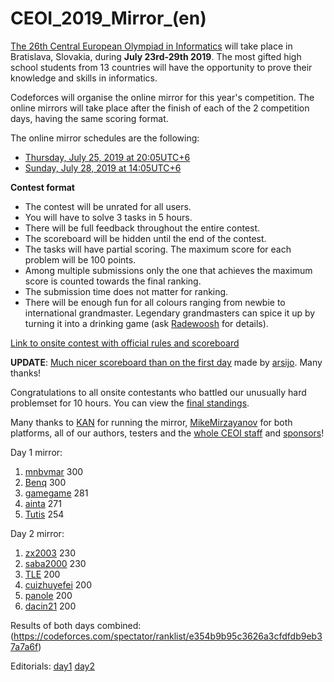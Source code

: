# CEOI_2019_Mirror_(en)

[The 26th Central European Olympiad in Informatics](https://codeforces.com/https://ceoi.sk/) will take place in Bratislava, Slovakia, during **July 23rd-29th 2019**. The most gifted high school students from 13 countries will have the opportunity to prove their knowledge and skills in informatics.

Codeforces will organise the online mirror for this year's competition. The online mirrors will take place after the finish of each of the 2 competition days, having the same scoring format.

The online mirror schedules are the following:

 * [Thursday, July 25, 2019 at 20:05UTC+6](https://codeforces.com/https://www.timeanddate.com/worldclock/fixedtime.html?day=25&month=7&year=2019&hour=17&min=5&sec=0&p1=166)
* [Sunday, July 28, 2019 at 14:05UTC+6](https://codeforces.com/https://www.timeanddate.com/worldclock/fixedtime.html?day=28&month=7&year=2019&hour=11&min=5&sec=0&p1=166)

**Contest format**

 * The contest will be unrated for all users.
* You will have to solve 3 tasks in 5 hours.
* There will be full feedback throughout the entire contest.
* The scoreboard will be hidden until the end of the contest.
* The tasks will have partial scoring. The maximum score for each problem will be 100 points.
* Among multiple submissions only the one that achieves the maximum score is counted towards the final ranking.
* The submission time does not matter for ranking.
* There will be enough fun for all colours ranging from newbie to international grandmaster. Legendary grandmasters can spice it up by turning it into a drinking game (ask [Radewoosh](https://codeforces.com/profile/Radewoosh "Legendary Grandmaster Radewoosh") for details).

[Link to onsite contest with official rules and scoreboard](https://codeforces.com/https://ceoi.sk/contest/)

**UPDATE**: [Much nicer scoreboard than on the first day](https://codeforces.com/http://ce.oi.in.ua/Ranking.html) made by [arsijo](https://codeforces.com/profile/arsijo "International Grandmaster arsijo"). Many thanks!

Congratulations to all onsite contestants who battled our unusually hard problemset for 10 hours. You can view the [final standings](https://codeforces.com/https://ceoi.sk/standings/).

Many thanks to [KAN](https://codeforces.com/profile/KAN "Grandmaster KAN") for running the mirror, [MikeMirzayanov](https://codeforces.com/profile/MikeMirzayanov "Headquarters, MikeMirzayanov") for both platforms, all of our authors, testers and the [whole CEOI staff](https://codeforces.com/https://ceoi.sk/organizers/) and [sponsors](https://codeforces.com/https://ceoi.sk/)!

Day 1 mirror:

 1. [mnbvmar](https://codeforces.com/profile/mnbvmar "Legendary Grandmaster mnbvmar") 300
2. [Benq](https://codeforces.com/profile/Benq "Legendary Grandmaster Benq") 300
3. [gamegame](https://codeforces.com/profile/gamegame "Grandmaster gamegame") 281
4. [ainta](https://codeforces.com/profile/ainta "Legendary Grandmaster ainta") 271
5. [Tutis](https://codeforces.com/profile/Tutis "International Master Tutis") 254

Day 2 mirror:

 1. [zx2003](https://codeforces.com/profile/zx2003 "Grandmaster zx2003") 230
2. [saba2000](https://codeforces.com/profile/saba2000 "Grandmaster saba2000") 230
3. [TLE](https://codeforces.com/profile/TLE "International Grandmaster TLE") 200
4. [cuizhuyefei](https://codeforces.com/profile/cuizhuyefei "Grandmaster cuizhuyefei") 200
5. [panole](https://codeforces.com/profile/panole "International Grandmaster panole") 200
6. [dacin21](https://codeforces.com/profile/dacin21 "International Grandmaster dacin21") 200

Results of both days combined: (<https://codeforces.com/spectator/ranklist/e354b9b95c3626a3cfdfdb9eb37a7a6f>)

Editorials: [day1](https://codeforces.com/blog/entry/68676) [day2](T_(en).md)

